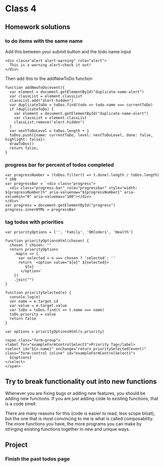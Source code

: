 # Class 4

## Homework solutions

### to do items with the same name

Add this between your submit button and the todo name input

```
<div class="alert alert-warning" role="alert">
  This is a warning alert—check it out!
</div>
```

Then add this to the addNewToDo function

```
function addNewToDo(event){
  var element = document.getElementById("duplicate-name-alert")
  var classList = element.classList
  classList.add("alert-hidden")
  var duplicateToDo = toDos.find(todo => todo.name === currentToDo)
  if (duplicateToDo) {
    var element = document.getElementById("duplicate-name-alert")
    var classList = element.classList
    classList.remove("alert-hidden")
  }
  var nextToDoLevel = toDos.length + 1
  toDos.push({name: currentToDo, level: nextToDoLevel, done: false, highlight: false})
  drawToDos()
  return false;
}
```

### progress bar for percent of todos completed

```
var progressNumber = (toDos.filter(t => t.done).length / toDos.length) * 100
var progressBar = `<div class="progress">
  <div class="progress-bar" role="progressbar" style="width: ${progressNumber}%" aria-valuenow="${progressNumber}" aria-valuemin="0" aria-valuemax="100"></div>
</div>`
var progress = document.getElementById("progress")
progress.innerHTML = progressBar

```

### tag todos with priorities

```
var priorityOptions = ['', 'Family', 'OKCoders', 'Health']

function priorityOptionsHtml(chosen) {
  chosen ? chosen: ""
  return priorityOptions
    .map(o => {
      var selected = o === chosen ? 'selected': ''
      return `<option value="${o}" ${selected}>
         ${o}
       </option>`
    })
    .join("")
}

function prioritySelected(e) {
  console.log(e)
  var name = e.target.id
  var value = e.target.value
  var toDo = toDos.find(t => t.name === name)
  toDo.priority = value
  return false
}

var options = priorityOptionsHtml(x.priority)

<span class="form-group">
<label for="exampleFormControlSelect1">Priority Tag</label>
<select id="${x.name}" onchange="return prioritySelected(event)" class="form-control inline" id="exampleFormControlSelect1">
  ${options}
</select>
</span>

```

## Try to break functionality out into new functions


Whenever you are fixing bugs or adding new features, you should be adding new
functions. If you are just adding code to existing functions, that is a code
smell. 

There are many reasons for this (code is easier to read, less scope bloat), but
the one that is most convincing to me is what is called composability. The more
functions you have, the more programs you can make by stringing existing
functions together in new and unique ways.

## Project

### Finish the past todos page
